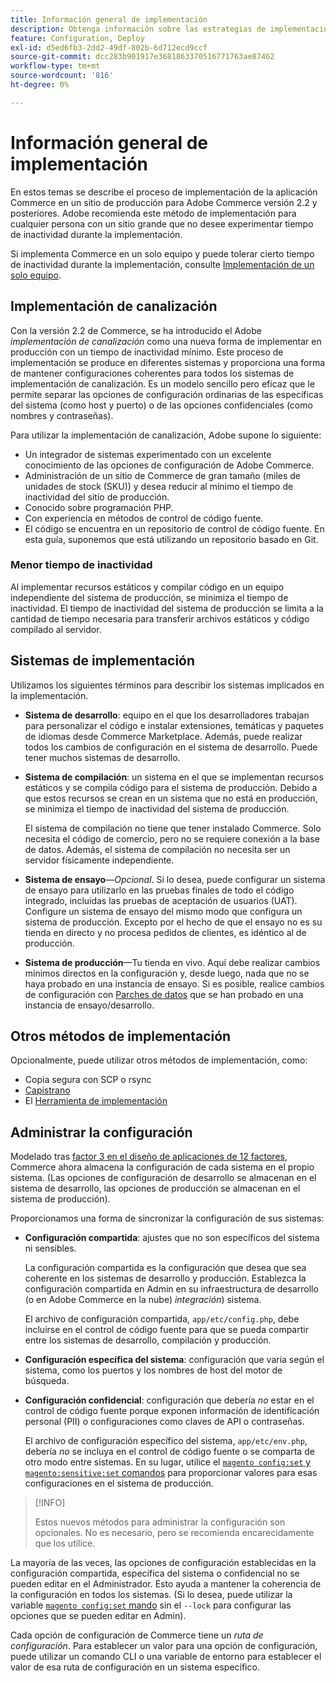 ```yaml
---
title: Información general de implementación
description: Obtenga información sobre las estrategias de implementación para la aplicación Commerce.
feature: Configuration, Deploy
exl-id: d5ed6fb3-2dd2-49df-802b-6d712ecd9ccf
source-git-commit: dcc283b901917e3681863370516771763ae87462
workflow-type: tm+mt
source-wordcount: '816'
ht-degree: 0%

---
```


# Información general de implementación

En estos temas se describe el proceso de implementación de la aplicación Commerce en un sitio de producción para Adobe Commerce versión 2.2 y posteriores. Adobe recomienda este método de implementación para cualquier persona con un sitio grande que no desee experimentar tiempo de inactividad durante la implementación.

Si implementa Commerce en un solo equipo y puede tolerar cierto tiempo de inactividad durante la implementación, consulte [Implementación de un solo equipo](../deployment/single-machine.md).

## Implementación de canalización

Con la versión 2.2 de Commerce, se ha introducido el Adobe _implementación de canalización_ como una nueva forma de implementar en producción con un tiempo de inactividad mínimo. Este proceso de implementación se produce en diferentes sistemas y proporciona una forma de mantener configuraciones coherentes para todos los sistemas de implementación de canalización. Es un modelo sencillo pero eficaz que le permite separar las opciones de configuración ordinarias de las específicas del sistema (como host y puerto) o de las opciones confidenciales (como nombres y contraseñas).

Para utilizar la implementación de canalización, Adobe supone lo siguiente:

- Un integrador de sistemas experimentado con un excelente conocimiento de las opciones de configuración de Adobe Commerce.
- Administración de un sitio de Commerce de gran tamaño (miles de unidades de stock (SKU)) y desea reducir al mínimo el tiempo de inactividad del sitio de producción.
- Conocido sobre programación PHP.
- Con experiencia en métodos de control de código fuente.
- El código se encuentra en un repositorio de control de código fuente. En esta guía, suponemos que está utilizando un repositorio basado en Git.

### Menor tiempo de inactividad

Al implementar recursos estáticos y compilar código en un equipo independiente del sistema de producción, se minimiza el tiempo de inactividad. El tiempo de inactividad del sistema de producción se limita a la cantidad de tiempo necesaria para transferir archivos estáticos y código compilado al servidor.

## Sistemas de implementación

Utilizamos los siguientes términos para describir los sistemas implicados en la implementación.

- **Sistema de desarrollo**: equipo en el que los desarrolladores trabajan para personalizar el código e instalar extensiones, temáticas y paquetes de idiomas desde Commerce Marketplace. Además, puede realizar todos los cambios de configuración en el sistema de desarrollo. Puede tener muchos sistemas de desarrollo.

- **Sistema de compilación**: un sistema en el que se implementan recursos estáticos y se compila código para el sistema de producción. Debido a que estos recursos se crean en un sistema que no está en producción, se minimiza el tiempo de inactividad del sistema de producción.

   El sistema de compilación no tiene que tener instalado Commerce. Solo necesita el código de comercio, pero no se requiere conexión a la base de datos. Además, el sistema de compilación no necesita ser un servidor físicamente independiente.

- **Sistema de ensayo**—_Opcional_. Si lo desea, puede configurar un sistema de ensayo para utilizarlo en las pruebas finales de todo el código integrado, incluidas las pruebas de aceptación de usuarios (UAT). Configure un sistema de ensayo del mismo modo que configura un sistema de producción. Excepto por el hecho de que el ensayo no es su tienda en directo y no procesa pedidos de clientes, es idéntico al de producción.

- **Sistema de producción**—Tu tienda en vivo. Aquí debe realizar cambios mínimos directos en la configuración y, desde luego, nada que no se haya probado en una instancia de ensayo. Si es posible, realice cambios de configuración con [Parches de datos](https://developer.adobe.com/commerce/php/development/components/declarative-schema/patches/) que se han probado en una instancia de ensayo/desarrollo.

## Otros métodos de implementación

Opcionalmente, puede utilizar otros métodos de implementación, como:

- Copia segura con SCP o rsync
- [Capistrano](https://capistranorb.com/documentation/overview/what-is-capistrano)
- El [Herramienta de implementación](https://deployer.org/)

## Administrar la configuración

Modelado tras [factor 3 en el diseño de aplicaciones de 12 factores](https://12factor.net/config), Commerce ahora almacena la configuración de cada sistema en el propio sistema. (Las opciones de configuración de desarrollo se almacenan en el sistema de desarrollo, las opciones de producción se almacenan en el sistema de producción).

Proporcionamos una forma de sincronizar la configuración de sus sistemas:

- **Configuración compartida**: ajustes que no son específicos del sistema ni sensibles.

   La configuración compartida es la configuración que desea que sea coherente en los sistemas de desarrollo y producción. Establezca la configuración compartida en Admin en su infraestructura de desarrollo (o en Adobe Commerce en la nube) _integración_) sistema.

   El archivo de configuración compartida, `app/etc/config.php`, debe incluirse en el control de código fuente para que se pueda compartir entre los sistemas de desarrollo, compilación y producción.

- **Configuración específica del sistema**: configuración que varía según el sistema, como los puertos y los nombres de host del motor de búsqueda.

- **Configuración confidencial**: configuración que debería _no_ estar en el control de código fuente porque exponen información de identificación personal (PII) o configuraciones como claves de API o contraseñas.

   El archivo de configuración específico del sistema, `app/etc/env.php`, debería _no_ se incluya en el control de código fuente o se comparta de otro modo entre sistemas. En su lugar, utilice el [`magento config:set` y `magento:sensitive:set` comandos](../cli/set-configuration-values.md) para proporcionar valores para esas configuraciones en el sistema de producción.

>[!INFO]
>
>Estos nuevos métodos para administrar la configuración son opcionales. No es necesario, pero se recomienda encarecidamente que los utilice.

La mayoría de las veces, las opciones de configuración establecidas en la configuración compartida, específica del sistema o confidencial no se pueden editar en el Administrador. Esto ayuda a mantener la coherencia de la configuración en todos los sistemas. (Si lo desea, puede utilizar la variable [`magento config:set` mando](../cli/set-configuration-values.md) sin el `--lock` para configurar las opciones que se pueden editar en Admin).

Cada opción de configuración de Commerce tiene un _ruta de configuración_. Para establecer un valor para una opción de configuración, puede utilizar un comando CLI o una variable de entorno para establecer el valor de esa ruta de configuración en un sistema específico.
